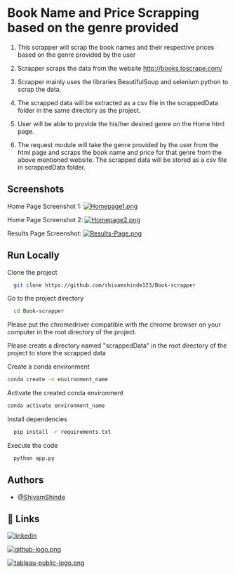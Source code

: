 
# Book Name and Price Scrapping based on the genre provided
1. This scrapper will scrap the book names and their respective prices based on the genre provided by the user

2. Scrapper scraps the data from the website http://books.toscrape.com/

3. Scrapper mainly uses the libraries BeautifulSoup and selenium python to scrap the data.

4. The scrapped data will be extracted as a csv file in the scrappedData folder in the same directory as the project.

5. User will be able to provide the his/her desired genre on the Home html page.

6. The request module will take the genre provided by the user from the html page and scraps the book name and price for that genre from the above mentioned website. The scrapped data will be stored as a csv file in scrappedData folder.


## Screenshots

Home Page Screenshot 1:
[![Homepage1.png](https://i.postimg.cc/jd7LfWsK/Homepage1.png)](https://postimg.cc/PPdXs5pF)

Home Page Screenshot 2:
[![Homepage2.png](https://i.postimg.cc/4nk4P5JG/Homepage2.png)](https://postimg.cc/cthN4fgk)

Results Page Screenshot:
[![Results-Page.png](https://i.postimg.cc/KvD4f6gs/Results-Page.png)](https://postimg.cc/nCMHcw2v)


## Run Locally

Clone the project

```bash
  git clone https://github.com/shivamshinde123/Book-scrapper
```

Go to the project directory

```bash
  cd Book-scrapper
```

Please put the chromedriver compatible with the chrome browser on your computer in the root directory of the project.

Please create a directory named "scrappedData" in the root directory of the project to store the scrapped data

Create a conda environment
```bash
conda create -n environment_name
```

Activate the created conda environment

```bash
conda activate environment_name
```

Install dependencies

```bash
  pip install -r requirements.txt
```

Execute the code

```bash
  python app.py
```

## Authors

- [@ShivamShinde](https://github.com/shivamshinde123)


## 🔗 Links

[![linkedin](https://img.shields.io/badge/linkedin-0A66C2?style=for-the-badge&logo=linkedin&logoColor=white)](https://www.linkedin.com/in/shivamds92722)

[![github-logo.png](https://i.postimg.cc/LhK0xCHs/github-logo.png)](https://github.com/shivamshinde123/)

[![tableau-public-logo.png](https://i.postimg.cc/tRr7ZKBk/tableau-public-logo.png)](https://public.tableau.com/app/profile/shivam.shinde#!/?newProfile=&activeTab=0)